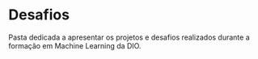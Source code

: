 # Desafios

Pasta dedicada a apresentar os projetos e desafios realizados durante a formação em Machine Learning da DIO.
